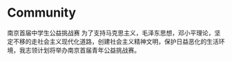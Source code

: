 # Community
南京首届中学生公益挑战赛
为了支持马克思主义，毛泽东思想，邓小平理论，坚定不移的走社会主义现代化道路，创建社会主义精神文明，保护日益恶化的生活环境，我志领计划将举办南京首届青年公益挑战赛。
